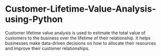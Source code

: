 # Customer-Lifetime-Value-Analysis-using-Python
Customer lifetime value analysis is used to estimate the total value of customers to the business over the lifetime of their relationship. It helps businesses make data-driven decisions on how to allocate their resources and improve their customer relationships.
